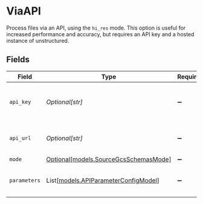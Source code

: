 # ViaAPI

Process files via an API, using the `hi_res` mode. This option is useful for increased performance and accuracy, but requires an API key and a hosted instance of unstructured.


## Fields

| Field                                                                        | Type                                                                         | Required                                                                     | Description                                                                  | Example                                                                      |
| ---------------------------------------------------------------------------- | ---------------------------------------------------------------------------- | ---------------------------------------------------------------------------- | ---------------------------------------------------------------------------- | ---------------------------------------------------------------------------- |
| `api_key`                                                                    | *Optional[str]*                                                              | :heavy_minus_sign:                                                           | The API key to use matching the environment                                  |                                                                              |
| `api_url`                                                                    | *Optional[str]*                                                              | :heavy_minus_sign:                                                           | The URL of the unstructured API to use                                       | https://api.unstructured.com                                                 |
| `mode`                                                                       | [Optional[models.SourceGcsSchemasMode]](../models/sourcegcsschemasmode.md)   | :heavy_minus_sign:                                                           | N/A                                                                          |                                                                              |
| `parameters`                                                                 | List[[models.APIParameterConfigModel](../models/apiparameterconfigmodel.md)] | :heavy_minus_sign:                                                           | List of parameters send to the API                                           |                                                                              |